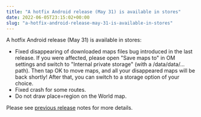 ```yaml
---
title: "A hotfix Android release (May 31) is available in stores"
date: 2022-06-05T23:15:02+00:00
slug: "a-hotfix-android-release-may-31-is-available-in-stores"
---
```


A hotfix Android release (May 31) is available in stores:
* Fixed disappearing of downloaded maps files bug introduced in the last release.
If you were affected, please open "Save maps to" in OM settings and switch to "Internal private storage" (with a /data/data/... path). Then tap OK to move maps, and all your disappeared maps will be back shortly! After that, you can switch to a storage option of your choice.
* Fixed crash for some routes.
* Do not draw place=region on the World map.

Please see [previous release](https://organicmaps.app/news/2022-05-24/meet-the-may-organic-maps-update/) notes for more details.
